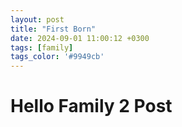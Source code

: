 ```yaml
---
layout: post
title: "First Born"
date: 2024-09-01 11:00:12 +0300
tags: [family]
tags_color: '#9949cb'
---
```

# Hello Family 2 Post
